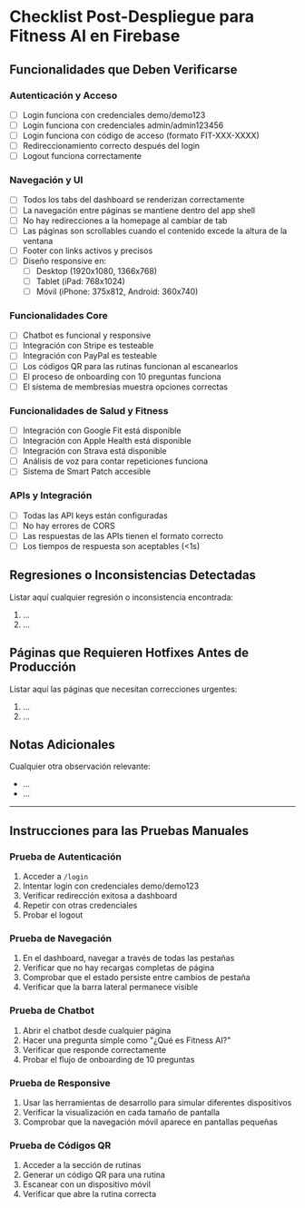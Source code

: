 # Checklist Post-Despliegue para Fitness AI en Firebase

## Funcionalidades que Deben Verificarse

### Autenticación y Acceso
- [ ] Login funciona con credenciales demo/demo123
- [ ] Login funciona con credenciales admin/admin123456
- [ ] Login funciona con código de acceso (formato FIT-XXX-XXXX)
- [ ] Redireccionamiento correcto después del login
- [ ] Logout funciona correctamente

### Navegación y UI
- [ ] Todos los tabs del dashboard se renderizan correctamente
- [ ] La navegación entre páginas se mantiene dentro del app shell
- [ ] No hay redirecciones a la homepage al cambiar de tab
- [ ] Las páginas son scrollables cuando el contenido excede la altura de la ventana
- [ ] Footer con links activos y precisos
- [ ] Diseño responsive en:
  - [ ] Desktop (1920x1080, 1366x768)
  - [ ] Tablet (iPad: 768x1024)
  - [ ] Móvil (iPhone: 375x812, Android: 360x740)

### Funcionalidades Core
- [ ] Chatbot es funcional y responsive
- [ ] Integración con Stripe es testeable
- [ ] Integración con PayPal es testeable
- [ ] Los códigos QR para las rutinas funcionan al escanearlos
- [ ] El proceso de onboarding con 10 preguntas funciona
- [ ] El sistema de membresías muestra opciones correctas

### Funcionalidades de Salud y Fitness
- [ ] Integración con Google Fit está disponible
- [ ] Integración con Apple Health está disponible
- [ ] Integración con Strava está disponible
- [ ] Análisis de voz para contar repeticiones funciona
- [ ] Sistema de Smart Patch accesible

### APIs y Integración
- [ ] Todas las API keys están configuradas
- [ ] No hay errores de CORS
- [ ] Las respuestas de las APIs tienen el formato correcto
- [ ] Los tiempos de respuesta son aceptables (<1s)

## Regresiones o Inconsistencias Detectadas
Listar aquí cualquier regresión o inconsistencia encontrada:

1. ...
2. ...

## Páginas que Requieren Hotfixes Antes de Producción
Listar aquí las páginas que necesitan correcciones urgentes:

1. ...
2. ...

## Notas Adicionales
Cualquier otra observación relevante:

- ...
- ...

---

## Instrucciones para las Pruebas Manuales

### Prueba de Autenticación
1. Acceder a `/login`
2. Intentar login con credenciales demo/demo123
3. Verificar redirección exitosa a dashboard
4. Repetir con otras credenciales
5. Probar el logout

### Prueba de Navegación
1. En el dashboard, navegar a través de todas las pestañas
2. Verificar que no hay recargas completas de página
3. Comprobar que el estado persiste entre cambios de pestaña
4. Verificar que la barra lateral permanece visible

### Prueba de Chatbot
1. Abrir el chatbot desde cualquier página
2. Hacer una pregunta simple como "¿Qué es Fitness AI?"
3. Verificar que responde correctamente
4. Probar el flujo de onboarding de 10 preguntas

### Prueba de Responsive
1. Usar las herramientas de desarrollo para simular diferentes dispositivos
2. Verificar la visualización en cada tamaño de pantalla
3. Comprobar que la navegación móvil aparece en pantallas pequeñas

### Prueba de Códigos QR
1. Acceder a la sección de rutinas
2. Generar un código QR para una rutina
3. Escanear con un dispositivo móvil
4. Verificar que abre la rutina correcta